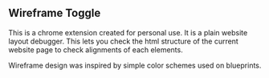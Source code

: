 ## Wireframe Toggle

This is a chrome extension created for personal use. It is a plain website layout debugger. This lets you check the html structure of the current website page to check alignments of each elements.

Wireframe design was inspired by simple color schemes used on blueprints.